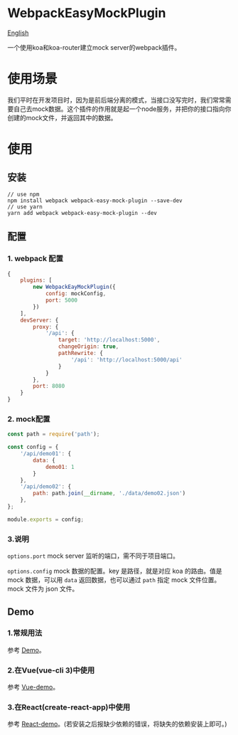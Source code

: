 # WebpackEasyMockPlugin
[English](./README.MD)

一个使用koa和koa-router建立mock server的webpack插件。

# 使用场景

我们平时在开发项目时，因为是前后端分离的模式，当接口没写完时，我们常常需要自己去mock数据。这个插件的作用就是起一个node服务，并把你的接口指向你创建的mock文件，并返回其中的数据。


# 使用

## 安装

```
// use npm 
npm install webpack webpack-easy-mock-plugin --save-dev
// use yarn
yarn add webpack webpack-easy-mock-plugin --dev
```


## 配置

### 1. webpack 配置

```javascript
{
    plugins: [
        new WebpackEayMockPlugin({
            config: mockConfig,
            port: 5000
        })
    ],
    devServer: {
        proxy: {
            '/api': {
                target: 'http://localhost:5000',
                changeOrigin: true,
                pathRewrite: {
                    '/api': 'http://localhost:5000/api'
                }
            }
        },
        port: 8080
    }
}
```

### 2. mock配置

```javascript
const path = require('path');

const config = {
    '/api/demo01': {
        data: {
            demo01: 1
        }
    },
    '/api/demo02': {
        path: path.join(__dirname, './data/demo02.json')
    },
};

module.exports = config;
```

### 3.说明

`options.port` mock server 监听的端口，需不同于项目端口。

`options.config` mock 数据的配置。key 是路径，就是对应 koa 的路由。值是 mock 数据，可以用 `data` 返回数据，也可以通过 `path` 指定 mock 文件位置。mock 文件为 json 文件。

## Demo

### 1.常规用法
参考 [Demo](https://github.com/flymoth/webpack-easy-mock-plugin-demo/tree/master/demo)。

### 2.在Vue(vue-cli 3)中使用
参考 [Vue-demo](https://github.com/flymoth/webpack-easy-mock-plugin-demo/tree/master/vue-demo)。

### 3.在React(create-react-app)中使用
参考 [React-demo](https://github.com/flymoth/webpack-easy-mock-plugin-demo/tree/master/react-demo)。(若安装之后报缺少依赖的错误，将缺失的依赖安装上即可。)
